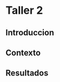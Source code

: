 # Taller 2

## Introduccion

## Contexto

## Resultados
# 
<head>
        <meta charset="utf-8">
        <meta name="viewport" content="width=device-width, initial-scale=1.0">
<!-- import TensorFlow and the BlazeFace model -->
<script src="tfjs"></script>
<script src="blazeface"></script>

<script src="p5.js"></script>
<script src="sketch.js"></script>
<style>
            #sketch-holder {
                padding:    0;
                margin:     0;
                text-align: center;
            }
        </style>
</head>

<body>
 <div id="sketch-holder">
      <!-- Our sketch will go here! -->
    </div>
</body>